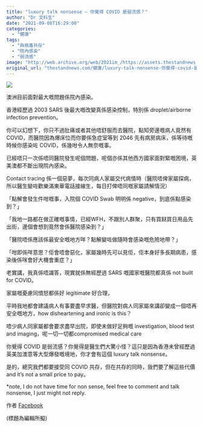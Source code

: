 ```yaml
---
title: "luxury talk nonsense — 你覺得 COVID 是弱流感？"
author: "Dr 文科生"
date: "2021-09-08T16:29:00"
categories:
  - "健康"
tags:
  - "與病毒共存"
  - "院內感染"
  - "弱流感"
image: "http://web.archive.org/web/2021im_/https://assets.thestandnews.com/media/photos/91571263_10219893908490533_1020984674823962624_o.jpg"
original_url: "thestandnews.com/健康/luxury-talk-nonsense-你覺得-covid-是弱流感"
---
```

![](http://web.archive.org/web/2021im_/https://assets.thestandnews.com/media/photos/91571263_10219893908490533_1020984674823962624_o.jpg)

澳洲目前面對最大嘅問題係院內感染。

香港經歷過 2003 SARS 後最大嘅改變真係感染控制，特別係 droplet/airborne infection prevention。

你可以幻想下，你只不過肚痛或者其他唔舒服而去醫院，點知旁邊嘅病人竟然有 COVID，而醫院因為爆床位而你要係急症室等到 2046 先有病房病床，係等待嘅時候你感染咗 COVID，係幾咁令人無奈嘅事。

已經唔只一次係唔同醫院發生呢個問題，呢個亦係其他西方國家面對緊嘅困境，英美澳都不斷出現院內感染。

Contact tracing 係一個惡夢，每次同病人家屬交代病情時（醫院唔俾家屬探病，所以醫生變咗歡樂滿東華電話接線生，每日打俾唔同嘅家屬請解情況）

「點解會發生件咁嘅事，入院個 COVID Swab 明明係 negative，到底係點感染到？」

「我地一路都在做正確嘅事情，已經WFH，不跟別人群聚，只有買餸買日用品先出街，邊個會想到竟然會係醫院感染到？」

「醫院唔係應該係最安全嘅地方咩？點解變咗做隨時會感染嘅危險地帶？」

「咁即係咩意思？佢會唔會惡化，家屬幾時先可以見佢，佢本身好多長期病患，感染後係咪會好大機會重症？」

老實講，我真係唔識答，現實就係無經歷過 SARS 嘅國家嘅醫院都真係 not built for COVID。

家屬嘅憂慮同憤怒都係好 legitimate 好合理，

平時我地都會建議病人有事要盡早求醫，但醫院對病人同家屬來講卻變成一個唔再安全嘅地方，how disheartening and ironic is this？

唔少病人同家屬都會要求盡早出院，即使未做好足夠嘅 investigation, blood test and imaging，呢一切一切都compromised medical care

你覺得 COVID 是弱流感？你覺得是醫生們大驚小怪？這只是因為香港未曾經歷過英美加澳意等大型爆發嘅境地，你才會有這個 luxury talk nonsense。

是的，總究我們都要接受同 COVID 共存，但在共存的同時，我們要了解這些代價 and it’s not a small price to pay。

\*note, I do not have time for non sense, feel free to comment and talk nonsense, I just might not reply.

作者 [Facebook](http://web.archive.org/web/20211229132546/https://www.facebook.com/artstudentinmedicine/posts/1021328765313186)

(標題為編輯所擬)